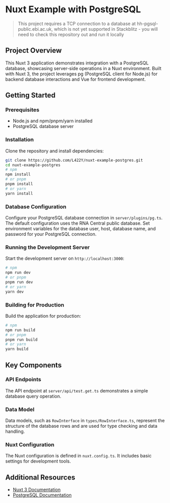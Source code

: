 # Nuxt Example with PostgreSQL

> This project requires a TCP connection to a database at hh-pgsql-public.ebi.ac.uk, which is not yet supported in Stackblitz - you will need to check this repository out and run it locally

## Project Overview
This Nuxt 3 application demonstrates integration with a PostgreSQL database, showcasing server-side operations in a Nuxt environment. Built with Nuxt 3, the project leverages pg (PostgreSQL client for Node.js) for backend database interactions and Vue for frontend development.

## Getting Started

### Prerequisites
- Node.js and npm/pnpm/yarn installed
- PostgreSQL database server

### Installation
Clone the repository and install dependencies:
```bash
git clone https://github.com/L422Y/nuxt-example-postgres.git
cd nuxt-example-postgres
# npm
npm install
# or pnpm
pnpm install
# or yarn
yarn install
```

### Database Configuration
Configure your PostgreSQL database connection in `server/plugins/pg.ts`. The default configuration uses the RNA Central public database. Set environment variables for the database user, host, database name, and password for your PostgreSQL connection.

### Running the Development Server
Start the development server on `http://localhost:3000`:
```bash
# npm
npm run dev
# or pnpm
pnpm run dev
# or yarn
yarn dev
```

### Building for Production
Build the application for production:
```bash
# npm
npm run build
# or pnpm
pnpm run build
# or yarn
yarn build
```

## Key Components

### API Endpoints
The API endpoint at `server/api/test.get.ts` demonstrates a simple database query operation.

### Data Model
Data models, such as `RowInterface` in `types/RowInterface.ts`, represent the structure of the database rows and are used for type checking and data handling.

### Nuxt Configuration
The Nuxt configuration is defined in `nuxt.config.ts`. It includes basic settings for development tools.

## Additional Resources
- [Nuxt 3 Documentation](https://nuxt.com/docs/getting-started/introduction)
- [PostgreSQL Documentation](https://www.postgresql.org/docs/)
